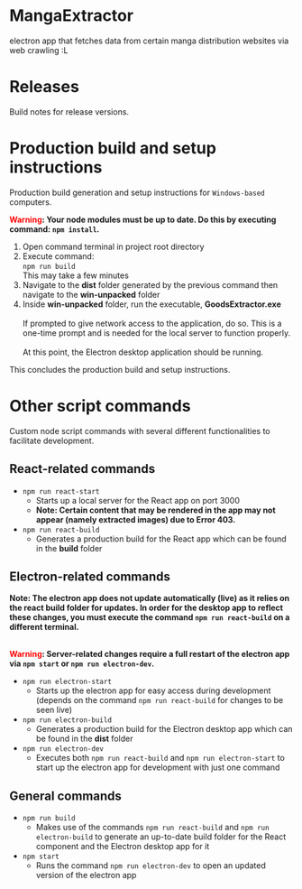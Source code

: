 # MangaExtractor
electron app that fetches data from certain manga distribution websites via web crawling :L


# Releases
Build notes for release versions.

# Production build and setup instructions
Production build generation and setup instructions for `Windows-based` computers.

**<span style="color: red;">Warning</span>: Your node modules must be up to date. Do this by executing command: `npm install`.**

1. Open command terminal in project root directory
2. Execute command:
   <br>
   `npm run build`
   <br>
   This may take a few minutes
3. Navigate to the **dist** folder generated by the previous command then navigate to the **win-unpacked** folder
4. Inside **win-unpacked** folder, run the executable, **GoodsExtractor.exe**
   <br>
   <br>
   If prompted to give network access to the application, do so. This is a one-time prompt and is needed for the local server to function properly.
   <br>
   <br>
   At this point, the Electron desktop application should be running.


This concludes the production build and setup instructions.

# Other script commands
Custom node script commands with several different functionalities to facilitate development.

## React-related commands
- `npm run react-start`
  - Starts up a local server for the React app on port 3000
  - **Note: Certain content that may be rendered in the app may not appear (namely extracted images) due to Error 403.**
- `npm run react-build`
  - Generates a production build for the React app which can be found in the **build** folder
## Electron-related commands
**Note: The electron app does not update automatically (live) as it relies on the react build folder for updates. In order for the desktop app to reflect these changes, you must execute the command `npm run react-build` on a different terminal.**
<br>
<br>

**<span style="color: red;">Warning</span>: Server-related changes require a full restart of the electron app via `npm start` or `npm run electron-dev`.**

- `npm run electron-start`
  - Starts up the electron app for easy access during development (depends on the command `npm run react-build` for changes to be seen live)
- `npm run electron-build`
  - Generates a production build for the Electron desktop app which can be found in the **dist** folder
- `npm run electron-dev`
  - Executes both `npm run react-build` and `npm run electron-start` to start up the electron app for development with just one command
## General commands
- `npm run build`
  - Makes use of the commands `npm run react-build` and `npm run electron-build` to generate an up-to-date build folder for the React component and the Electron desktop app for it
- `npm start`
  - Runs the command `npm run electron-dev` to open an updated version of the electron app
